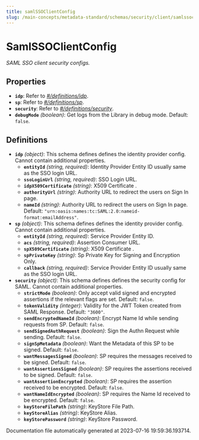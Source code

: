 ```yaml
---
title: samlSSOClientConfig
slug: /main-concepts/metadata-standard/schemas/security/client/samlssoclientconfig
---
```


# SamlSSOClientConfig

*SAML SSO client security configs.*

## Properties

- **`idp`**: Refer to *[#/definitions/idp](#definitions/idp)*.
- **`sp`**: Refer to *[#/definitions/sp](#definitions/sp)*.
- **`security`**: Refer to *[#/definitions/security](#definitions/security)*.
- **`debugMode`** *(boolean)*: Get logs from the Library in debug mode. Default: `false`.
## Definitions

- <a id="definitions/idp"></a>**`idp`** *(object)*: This schema defines defines the identity provider config. Cannot contain additional properties.
  - **`entityId`** *(string, required)*: Identity Provider Entity ID usually same as the SSO login URL.
  - **`ssoLoginUrl`** *(string, required)*: SSO Login URL.
  - **`idpX509Certificate`** *(string)*: X509 Certificate .
  - **`authorityUrl`** *(string)*: Authority URL to redirect the users on Sign In page.
  - **`nameId`** *(string)*: Authority URL to redirect the users on Sign In page. Default: `"urn:oasis:names:tc:SAML:2.0:nameid-format:emailAddress"`.
- <a id="definitions/sp"></a>**`sp`** *(object)*: This schema defines defines the identity provider config. Cannot contain additional properties.
  - **`entityId`** *(string, required)*: Service Provider Entity ID.
  - **`acs`** *(string, required)*: Assertion Consumer URL.
  - **`spX509Certificate`** *(string)*: X509 Certificate .
  - **`spPrivateKey`** *(string)*: Sp Private Key for Signing and Encryption Only.
  - **`callback`** *(string, required)*: Service Provider Entity ID usually same as the SSO login URL.
- <a id="definitions/security"></a>**`security`** *(object)*: This schema defines defines the security config for SAML. Cannot contain additional properties.
  - **`strictMode`** *(boolean)*: Only accept valid signed and encrypted assertions if the relevant flags are set. Default: `false`.
  - **`tokenValidity`** *(integer)*: Validity for the JWT Token created from SAML Response. Default: `"3600"`.
  - **`sendEncryptedNameId`** *(boolean)*: Encrypt Name Id while sending requests from SP. Default: `false`.
  - **`sendSignedAuthRequest`** *(boolean)*: Sign the Authn Request while sending. Default: `false`.
  - **`signSpMetadata`** *(boolean)*: Want the Metadata of this SP to be signed. Default: `false`.
  - **`wantMessagesSigned`** *(boolean)*: SP requires the messages received to be signed. Default: `false`.
  - **`wantAssertionsSigned`** *(boolean)*: SP requires the assertions received to be signed. Default: `false`.
  - **`wantAssertionEncrypted`** *(boolean)*: SP requires the assertion received to be encrypted. Default: `false`.
  - **`wantNameIdEncrypted`** *(boolean)*: SP requires the Name Id received to be encrypted. Default: `false`.
  - **`keyStoreFilePath`** *(string)*: KeyStore File Path.
  - **`keyStoreAlias`** *(string)*: KeyStore Alias.
  - **`keyStorePassword`** *(string)*: KeyStore Password.


Documentation file automatically generated at 2023-07-16 19:59:36.193714.
